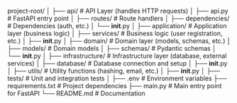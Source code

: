 project-root/
│
├── api/ # API Layer (handles HTTP requests)
│ ├── api.py # FastAPI entry point
│ ├── routes/ # Route handlers
│ ├── dependencies/ # Dependencies (auth, etc.)
│ └── **init**.py
│
├── application/ # Application layer (business logic)
│ ├── services/ # Business logic (user registration, etc.)
│ ├── **init**.py
│
├── domain/ # Domain layer (models, schemas, etc.)
│ ├── models/ # Domain models
│ ├── schemas/ # Pydantic schemas
│ └── **init**.py
│
├── infrastructure/ # Infrastructure layer (database, external services)
│ ├── database/ # Database connection and setup
│ ├── **init**.py
│
├── utils/ # Utility functions (hashing, email, etc.)
│ ├── **init**.py
│
├── tests/ # Unit and integration tests
│
├── .env # Environment variables
├── requirements.txt # Project dependencies
├── main.py # Main entry point for FastAPI
└── README.md # Documentation
